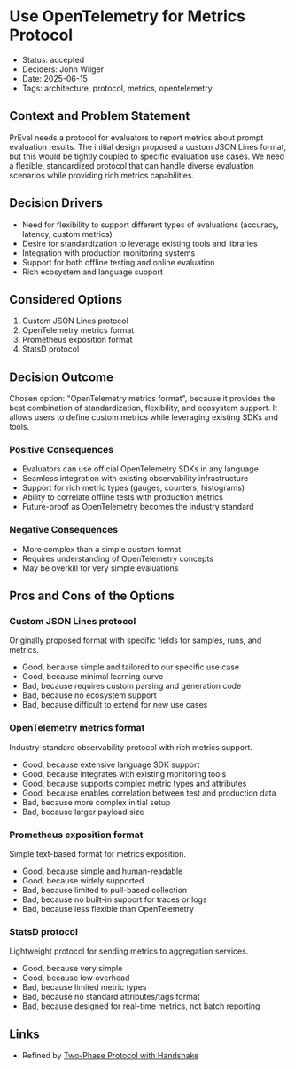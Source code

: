 # Use OpenTelemetry for Metrics Protocol

- Status: accepted
- Deciders: John Wilger
- Date: 2025-06-15
- Tags: architecture, protocol, metrics, opentelemetry

## Context and Problem Statement

PrEval needs a protocol for evaluators to report metrics about prompt evaluation results. The initial design proposed a custom JSON Lines format, but this would be tightly coupled to specific evaluation use cases. We need a flexible, standardized protocol that can handle diverse evaluation scenarios while providing rich metrics capabilities.

## Decision Drivers

- Need for flexibility to support different types of evaluations (accuracy, latency, custom metrics)
- Desire for standardization to leverage existing tools and libraries
- Integration with production monitoring systems
- Support for both offline testing and online evaluation
- Rich ecosystem and language support

## Considered Options

1. Custom JSON Lines protocol
2. OpenTelemetry metrics format
3. Prometheus exposition format
4. StatsD protocol

## Decision Outcome

Chosen option: "OpenTelemetry metrics format", because it provides the best combination of standardization, flexibility, and ecosystem support. It allows users to define custom metrics while leveraging existing SDKs and tools.

### Positive Consequences

- Evaluators can use official OpenTelemetry SDKs in any language
- Seamless integration with existing observability infrastructure
- Support for rich metric types (gauges, counters, histograms)
- Ability to correlate offline tests with production metrics
- Future-proof as OpenTelemetry becomes the industry standard

### Negative Consequences

- More complex than a simple custom format
- Requires understanding of OpenTelemetry concepts
- May be overkill for very simple evaluations

## Pros and Cons of the Options

### Custom JSON Lines protocol

Originally proposed format with specific fields for samples, runs, and metrics.

- Good, because simple and tailored to our specific use case
- Good, because minimal learning curve
- Bad, because requires custom parsing and generation code
- Bad, because no ecosystem support
- Bad, because difficult to extend for new use cases

### OpenTelemetry metrics format

Industry-standard observability protocol with rich metrics support.

- Good, because extensive language SDK support
- Good, because integrates with existing monitoring tools
- Good, because supports complex metric types and attributes
- Good, because enables correlation between test and production data
- Bad, because more complex initial setup
- Bad, because larger payload size

### Prometheus exposition format

Simple text-based format for metrics exposition.

- Good, because simple and human-readable
- Good, because widely supported
- Bad, because limited to pull-based collection
- Bad, because no built-in support for traces or logs
- Bad, because less flexible than OpenTelemetry

### StatsD protocol

Lightweight protocol for sending metrics to aggregation services.

- Good, because very simple
- Good, because low overhead
- Bad, because limited metric types
- Bad, because no standard attributes/tags format
- Bad, because designed for real-time metrics, not batch reporting

## Links

- Refined by [Two-Phase Protocol with Handshake](20250615-two-phase-protocol-with-handshake.md)